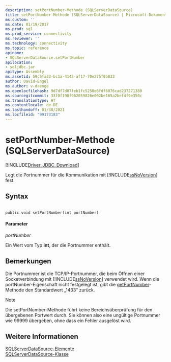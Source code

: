 ```yaml
---
description: setPortNumber-Methode (SQLServerDataSource)
title: setPortNumber-Methode (SQLServerDataSource) | Microsoft-Dokumentation
ms.custom: ''
ms.date: 01/19/2017
ms.prod: sql
ms.prod_service: connectivity
ms.reviewer: ''
ms.technology: connectivity
ms.topic: reference
apiname:
- SQLServerDataSource.setPortNumber
apilocation:
- sqljdbc.jar
apitype: Assembly
ms.assetid: 59c5fa23-bc1a-4142-af17-70e275f0b833
author: David-Engel
ms.author: v-daenge
ms.openlocfilehash: 9d7df7d07feb1fc5250e6fdf6076cad237271380
ms.sourcegitcommit: 33f0f190f962059826e002be165a2bef4f9e350c
ms.translationtype: HT
ms.contentlocale: de-DE
ms.lasthandoff: 01/30/2021
ms.locfileid: "99173183"
---
```

# <a name="setportnumber-method-sqlserverdatasource"></a>setPortNumber-Methode (SQLServerDataSource)
[!INCLUDE[Driver_JDBC_Download](../../../includes/driver_jdbc_download.md)]

  Legt die Portnummer für die Kommunikation mit [!INCLUDE[ssNoVersion](../../../includes/ssnoversion-md.md)] fest.  
  
## <a name="syntax"></a>Syntax  
  
```  
  
public void setPortNumber(int portNumber)  
```  
  
#### <a name="parameters"></a>Parameter  
 *portNumber*  
  
 Ein Wert vom Typ **int**, der die Portnummer enthält.  
  
## <a name="remarks"></a>Bemerkungen  
 Die Portnummer ist die TCP/IP-Portnummer, die beim Öffnen einer Socketverbindung mit [!INCLUDE[ssNoVersion](../../../includes/ssnoversion-md.md)] verwendet wird. Wenn die portNumber-Eigenschaft nicht festgelegt ist, gibt die [getPortNumber](../../../connect/jdbc/reference/getportnumber-method-sqlserverdatasource.md)-Methode den Standardwert „1433“ zurück.  
  
> [!NOTE]  
>  Die setPortNumber-Methode führt keine Bereichsüberprüfung für den übergebenen Portwert durch. Sie können also eine ungültige Portnummer wie 99999 übergeben, ohne dass ein Fehler ausgelöst wird.  
  
## <a name="see-also"></a>Weitere Informationen  
 [SQLServerDataSource-Elemente](../../../connect/jdbc/reference/sqlserverdatasource-members.md)   
 [SQLServerDataSource-Klasse](../../../connect/jdbc/reference/sqlserverdatasource-class.md)  
  
  
